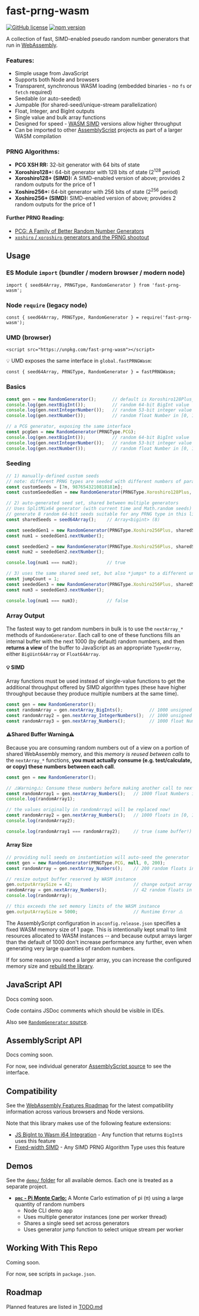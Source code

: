 # fast-prng-wasm
[![GitHub license](https://img.shields.io/badge/license-MIT-blue.svg)](https://github.com/themattspiral/fast-prng-wasm/blob/main/LICENSE.md) [![npm version](https://img.shields.io/npm/v/fast-prng-wasm.svg?style=flat)](https://www.npmjs.com/package/fast-prng-wasm)

A collection of fast, SIMD-enabled pseudo random number generators that run in [WebAssembly](https://developer.mozilla.org/en-US/docs/WebAssembly).

### Features:
- Simple usage from JavaScript
- Supports both Node and browsers
- Transparent, synchronous WASM loading (embedded binaries - no `fs` or `fetch` required)
- Seedable (or auto-seeded)
- Jumpable (for shared-seed/unique-stream parallelization)
- Float, Integer, and BigInt outputs
- Single value and bulk array functions
- Designed for speed - [WASM SIMD](https://github.com/WebAssembly/simd/blob/master/proposals/simd/SIMD.md) versions allow higher throughput
- Can be imported to other [AssemblyScript](https://www.assemblyscript.org/) projects as part of a larger WASM compilation

### PRNG Algorithms:
- **PCG XSH RR:** 32-bit generator with 64 bits of state
- **Xoroshiro128+:** 64-bit generator with 128 bits of state (2<sup>128</sup> period)
- **Xoroshiro128+ (SIMD):** A SIMD-enabled version of above; provides 2 random outputs for the price of 1
- **Xoshiro256+:** 64-bit generator with 256 bits of state (2<sup>256</sup> period)
- **Xoshiro256+ (SIMD):** SIMD-enabled version of above; provides 2 random outputs for the price of 1

#### Further PRNG Reading:
- [PCG: A Family of Better Random Number Generators](https://www.pcg-random.org)
- [`xoshiro` / `xoroshiro` generators and the PRNG shootout](https://prng.di.unimi.it/)

## Usage

### ES Module `import` (bundler / modern browser / modern node)
 `import { seed64Array, PRNGType, RandomGenerator } from 'fast-prng-wasm';`

### Node `require` (legacy node)
`const { seed64Array, PRNGType, RandomGenerator } = require('fast-prng-wasm');`

### UMD (browser)
`<script src="https://unpkg.com/fast-prng-wasm"></script>`

💡 UMD exposes the same interface in `global.fastPRNGWasm`:

`const { seed64Array, PRNGType, RandomGenerator } = fastPRNGWasm;`

### Basics
``` js
const gen = new RandomGenerator();      // default is Xoroshiro128Plus_SIMD
console.log(gen.nextBigInt());          // random 64-bit BigInt value
console.log(gen.nextIntegerNumber());   // random 53-bit integer value as a Number
console.log(gen.nextNumber());          // random float Number in [0, 1)

// a PCG generator, exposing the same interface
const pcgGen = new RandomGenerator(PRNGType.PCG);
console.log(gen.nextBigInt());          // random 64-bit BigInt value
console.log(gen.nextIntegerNumber());   // random 53-bit integer value as a Number
console.log(gen.nextNumber());          // random float Number in [0, 1)
```

### Seeding
``` js
// 1) manually-defined custom seeds
// note: different PRNG types are seeded with different numbers of parameters
const customSeeds = [7n, 9876543210818181n];
const customSeededGen = new RandomGenerator(PRNGType.Xoroshiro128Plus, customSeeds);

// 2) auto-generated seed set, shared between multiple generators
// Uses SplitMix64 generator (with current time and Math.random seeds) to
// generate 8 random 64-bit seeds suitable for any PRNG type in this lib
const sharedSeeds = seed64Array();    // Array<bigint> (8)

const seededGen1 = new RandomGenerator(PRNGType.Xoshiro256Plus, sharedSeeds);
const num1 = seededGen1.nextNumber();

const seededGen2 = new RandomGenerator(PRNGType.Xoshiro256Plus, sharedSeeds);
const num2 = seededGen2.nextNumber();

console.log(num1 === num2);           // true

// 3) uses the same shared seed set, but also *jumps* to a different unique stream
const jumpCount = 1;
const seededGen3 = new RandomGenerator(PRNGType.Xoshiro256Plus, sharedSeeds, jumpCount);
const num3 = seededGen3.nextNumber();

console.log(num1 === num3);           // false
```

### Array Output

The fastest way to get random numbers in bulk is to use the `nextArray_*` methods of `RandomGenerator`. Each call to one of these functions fills an internal buffer with the next 1000 (by default) random numbers, and then **returns a view** of the buffer to JavaScript as an appropriate `TypedArray`, either `BigUint64Array` or `Float64Array`.

#### 💡 SIMD
Array functions must be used instead of single-value functions to get the additional throughput offered by SIMD algorithm types (these have higher throughput because they produce multiple numbers at the same time).

``` js
const gen = new RandomGenerator();
const randomArray = gen.nextArray_BigInts();          // 1000 unsigned BigInts
const randomArray2 = gen.nextArray_IntegerNumbers();  // 1000 unsigned integer Numbers
const randomArray3 = gen.nextArray_Numbers();         // 1000 float Numbers in [0, 1)
```

#### ⚠️Shared Buffer Warning⚠️
Because you are consuming random numbers out of a view on a portion of shared WebAssembly memory, and this *memory is reused between calls* to the `nextArray_*` functions, **you must actually consume (e.g. test/calculate, or copy) these numbers between each call**.

``` js
const gen = new RandomGenerator();

// ⚠️Warning⚠️: Consume these numbers before making another call to nextArray_*
const randomArray1 = gen.nextArray_Numbers();   // 1000 float Numbers in [0, 1)
console.log(randomArray1);

// the values originally in randomArray1 will be replaced now!
const randomArray2 = gen.nextArray_Numbers();   // 1000 floats in [0, 1)
console.log(randomArray2);

console.log(randomArray1 === randomArray2);     // true (same buffer!)
```

#### Array Size
``` js
// providing null seeds on instantiation will auto-seed the generator
const gen = new RandomGenerator(PRNGType.PCG, null, 0, 200);
const randomArray = gen.nextArray_Numbers();    // 200 random floats in [0, 1)

// resize output buffer reserved by WASM instance
gen.outputArraySize = 42;                       // change output array size
randomArray = gen.nextArray_Numbers();          // 42 random floats in [0, 1)
console.log(randomArray);

// this exceeds the set memory limits of the WASM instance
gen.outputArraySize = 5000;                     // Runtime Error ⚠️
```

The AssemblyScript configuration in `asconfig.release.json` specifies a fixed WASM memory size of 1 page. This is intentionally kept small to limit resources allocated to WASM instances -- and because output arrays larger than the default of 1000 don't increase performance any further, even when generating very large quantities of random numbers.

If for some reason you need a larger array, you can increase the configured memory size and [rebuild the library](#working-with-this-repo).


## JavaScript API
Docs coming soon.

Code contains JSDoc comments which should be visible in IDEs.

Also see [`RandomGenerator` source](https://github.com/themattspiral/fast-prng-wasm/blob/main/src/random-generator.js).


## AssemblyScript API
Docs coming soon.

For now, see individual generator [AssemblyScript source](https://github.com/themattspiral/fast-prng-wasm/tree/main/src/assembly) to see the interface.


## Compatibility
See the [WebAssembly Features Roadmap](https://webassembly.org/features/) for the latest compatibility information across various browsers and Node versions.

Note that this library makes use of the following feature extensions:
- [JS BigInt to Wasm i64 Integration](https://github.com/WebAssembly/JS-BigInt-integration) - Any function that returns `BigInt`s uses this feature
- [Fixed-width SIMD](https://github.com/WebAssembly/simd/blob/master/proposals/simd/SIMD.md) - Any SIMD PRNG Algorithm Type uses this feature


## Demos
See the [`demo/` folder](https://github.com/themattspiral/fast-prng-wasm/tree/main/demo) for all available demos. Each one is treated as a separate project.
- [**`pmc` - Pi Monte Carlo:**](https://github.com/themattspiral/fast-prng-wasm/tree/main/demo/pmc) A Monte Carlo estimation of pi (π) using a large quantity of random numbers
  - Node CLI demo app
  - Uses multiple generator instances (one per worker thread)
  - Shares a single seed set across generators
  - Uses generator jump function to select unique stream per worker


## Working With This Repo
Coming soon.

For now, see scripts in `package.json`.


## Roadmap
Planned features are listed in [TODO.md](https://github.com/themattspiral/fast-prng-wasm/blob/main/TODO.md)
